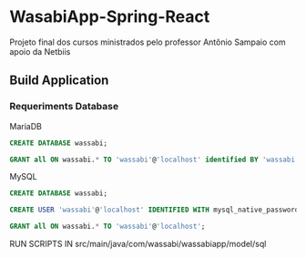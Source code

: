 # WasabiApp-Spring-React
Projeto final dos cursos ministrados pelo professor Antônio Sampaio com apoio da Netbiis

## Build Application

### Requeriments Database

MariaDB

``` SQL
CREATE DATABASE wassabi;

GRANT all ON wassabi.* TO 'wassabi'@'localhost' identified BY 'wassabi' WITH GRANT OPTION; 
```

MySQL

``` SQL 
CREATE DATABASE wassabi;

CREATE USER 'wassabi'@'localhost' IDENTIFIED WITH mysql_native_password BY 'wassabi';

GRANT all ON wassabi.* TO 'wassabi'@'localhost';
```


RUN SCRIPTS IN src/main/java/com/wassabi/wassabiapp/model/sql


